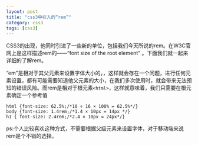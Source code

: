 ```yaml
---
layout: post
title: "css3中引入的“rem”"
category: css3
tags: [css3]
---
```

CSS3的出现，他同时引进了一些新的单位，包括我们今天所说的rem。在W3C官网上是这样描述rem的——“font size of the root element” 。下面我们就一起来详细的了解rem。

<!-- more -->
“em”是相对于其父元素来设置字体大小的，，这样就会存在一个问题，进行任何元素设置，都有可能需要知道他父元素的大小，在我们多次使用时，就会带来无法预知的错误风险。而rem是相对于根元素`<html>`，这样就意味着，我们只需要在根元素确定一个参考值

    html {font-size: 62.5%;/*10 ÷ 16 × 100% = 62.5%*/}
    body {font-size: 1.4rem;/*1.4 × 10px = 14px */}
    h1 { font-size: 2.4rem;/*2.4 × 10px = 24px*/}

ps:个人比较喜欢这种方式，不需要根据父级元素来设置字体，对于移动端来说rem是个不错的选择。


